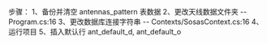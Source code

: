 步骤：
1、备份并清空 antennas_pattern 表数据
2、更改天线数据文件夹 -- Program.cs:16
3、更改数据库连接字符串 -- Contexts/SosasContext.cs:16
4、运行项目
5、插入默认行 ant_default_d, ant_default_o

